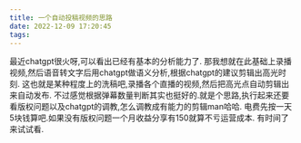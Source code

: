 ```yaml
---
title: 一个自动投稿视频的思路
date: 2022-12-09 17:20:45
tags:
---
```


最近chatgpt很火呀,可以看出已经有基本的分析能力了.
那我想就在此基础上录播视频,然后语音转文字后用chatgpt做语义分析,根据chatgpt的建议剪辑出高光时刻.
这也就是某种程度上的洗稿吧,录播各个直播的视频,然后把高光点自动剪辑出来自动发布.
不过感觉根据弹幕数量判断其实也挺好的.就是个思路,执行起来还要看版权问题以及chatgpt的调教,怎么调教成有能力的剪辑man哈哈.
电费先按一天5块钱算吧.如果没有版权问题一个月收益分享有150就算不亏运营成本.
有时间了来试试看.